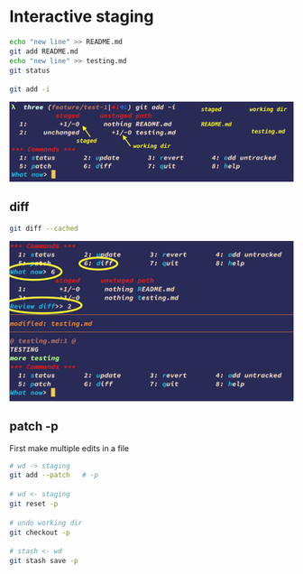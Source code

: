 # Interactive staging

```bash
echo "new line" >> README.md
git add README.md
echo "new line" >> testing.md
git status

git add -i
```

![add -i](diagrams/add-i.png)

## diff

```bash
git diff --cached
```

![add diff](diagrams/add-i-diff.png)

## patch -p

First make multiple edits in a file

```bash
# wd -> staging
git add --patch   # -p

# wd <- staging
git reset -p

# undo working dir
git checkout -p

# stash <- wd
git stash save -p
```